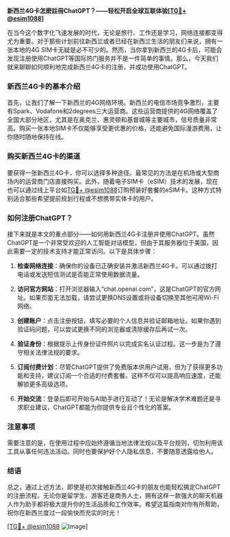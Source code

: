 **新西兰4G卡怎麽註冊ChatGPT？——轻松开启全球互联体验[[TG💪+ @esim1088](https://t.me/s/esim1088)]**

在当今这个数字化飞速发展的时代，无论是旅行、工作还是学习，网络连接都变得尤为重要。对于那些计划前往新西兰或者已经在新西兰生活的朋友们来说，拥有一张本地的4G SIM卡无疑是必不可少的。然而，当你拿到新西兰的4G卡后，可能会发现注册使用ChatGPT等国际热门服务并不是一件简单的事情。那么，今天我们就来聊聊如何顺利地完成新西兰4G卡的注册，并成功使用ChatGPT。

### 新西兰4G卡的基本介绍

首先，让我们了解一下新西兰的4G网络环境。新西兰的电信市场竞争激烈，主要有Spark、Vodafone和2degrees三大运营商。这些运营商提供的4G网络覆盖了全国大部分地区，尤其是在奥克兰、惠灵顿和基督城等主要城市，信号质量非常高。购买一张本地SIM卡不仅能够享受更优惠的价格，还能避免国际漫游费用，让你随时随地保持在线。

### 购买新西兰4G卡的渠道

要获得一张新西兰4G卡，你可以选择多种途径。最常见的方法是在机场或大型商场内的运营商门店直接购买。此外，随着电子SIM卡（eSIM）技术的发展，现在也可以通过线上平台如[TG💪+ @esim1088](https://t.me/s/esim1088)订购预装好套餐的eSIM卡。这种方式特别适合那些希望提前规划行程或不想携带实体卡的用户。

### 如何注册ChatGPT？

接下来就是本文的重点部分——如何用新西兰4G卡注册并使用ChatGPT。虽然ChatGPT是一个非常受欢迎的人工智能对话模型，但由于其服务器位于美国，因此需要一定的技术支持才能正常访问。以下是具体步骤：

1. **检查网络连接**：确保你的设备已正确安装并激活新西兰4G卡。可以通过拨打电话或发送短信测试是否能正常使用数据流量。
   
2. **访问官方网站**：打开浏览器输入“chat.openai.com”，这是ChatGPT的官方网址。如果页面无法加载，请尝试更换DNS设置或将设备切换至其他可用Wi-Fi网络。

3. **创建账户**：点击注册按钮，填写必要的个人信息并验证邮箱地址。如果你遇到验证码问题，可以尝试更换不同的浏览器或清除缓存后再试一次。

4. **验证身份**：根据提示上传身份证件照片以完成实名认证过程。这一步是为了遵守相关法律法规的要求。

5. **订阅付费计划**：尽管ChatGPT提供了免费版本供用户试用，但为了获得更多功能和支持，建议订阅一个合适的付费套餐。这样不仅可以提高响应速度，还能解锁更多高级选项。

6. **开始交流**：登录后即可开始与AI助手进行互动了！无论是解决学术难题还是寻求职业建议，ChatGPT都能为你提供专业且个性化的答案。

### 注意事项

需要注意的是，在使用过程中应始终遵循当地法律法规以及平台规则，切勿利用该工具从事任何违法活动。同时也要保护好个人隐私信息，不要随意透露给他人。

### 结语

总之，通过上述方法，即使是初次接触新西兰4G卡的朋友也能轻松搞定ChatGPT的注册流程。无论你是留学生、游客还是商务人士，拥有这样一款强大的聊天机器人作为助手都将极大提升你的生活品质和工作效率。希望这篇指南对你有所帮助，祝你在新西兰度过一段愉快而充实的时光！

[[TG💪+ @esim1088](https://t.me/s/esim1088) ![Image](https://i.postimg.cc/4NQfJmqS/Snipaste-2025-05-13-00-14-12.png)]